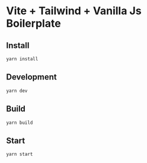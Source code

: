 # Vite + Tailwind + Vanilla Js Boilerplate

## Install

```shell
yarn install
```

## Development

```shell
yarn dev
```

## Build

```shell
yarn build
```

## Start

```shell
yarn start
```
